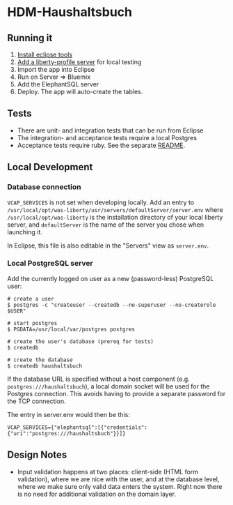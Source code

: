 # HDM-Haushaltsbuch

## Running it

1. [Install eclipse tools](https://developer.ibm.com/wasdev/getstarted/)
1. [Add a liberty-profile server](https://developer.ibm.com/wasdev/docs/developing-applications-wdt-liberty-profile/) for local testing
1. Import the app into Eclipse
1. Run on Server => Bluemix
1. Add the ElephantSQL server
1. Deploy. The app will auto-create the tables.

## Tests

* There are unit- and integration tests that can be run from Eclipse
* The integration- and acceptance tests require a local Postgres
* Acceptance tests require ruby. See the separate [README](test/test/acceptance/README.markdown).

## Local Development

### Database connection

`VCAP_SERVICES` is not set when developing locally. Add an entry to `/usr/local/opt/was-liberty/usr/servers/defaultServer/server.env` where `/usr/local/opt/was-liberty` is the installation directory of your local liberty server, and `defaultServer` is the name of the server you chose when launching it.

In Eclipse, this file is also editable in the "Servers" view as `server.env`.

### Local PostgreSQL server

Add the currently logged on user as a new (password-less) PostgreSQL user:

  ```
  # create a user
  $ postgres -c "createuser --createdb --no-superuser --no-createrole $USER"
  
  # start postgres
  $ PGDATA=/usr/local/var/postgres postgres
  
  # create the user's database (prereq for tests)
  $ createdb
  
  # create the database
  $ createdb haushaltsbuch
  ```

If the database URL is specified without a host component (e.g. `postgres:///haushaltsbuch`), a local domain socket will be used for the Postgres connection. This avoids having to provide a separate password for the TCP connection.

The entry in server.env would then be this:

```
VCAP_SERVICES={"elephantsql":[{"credentials":{"uri":"postgres:///haushaltsbuch"}}]}
```

## Design Notes

* Input validation happens at two places: client-side (HTML form validation), where we are nice with the user, and at the database level, where we make sure only valid data enters the system. Right now there is no need for additional validation on the domain layer.
